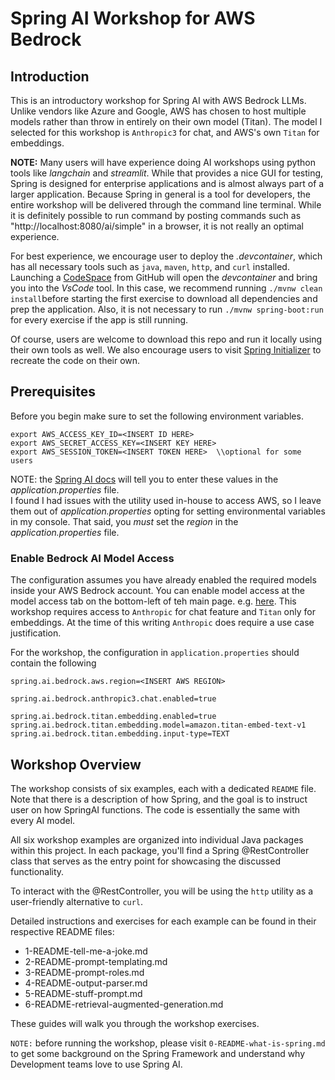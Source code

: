 # Spring AI Workshop for AWS Bedrock

## Introduction
This is an introductory workshop for Spring AI with AWS Bedrock LLMs.  Unlike vendors like Azure and Google, AWS has chosen to host multiple models rather than throw in entirely on their own model (Titan).  The model I selected for this workshop is `Anthropic3` for chat, and AWS's own `Titan` for embeddings.

**NOTE:** Many users will have experience doing AI workshops using python tools like *langchain* and *streamlit*.  While that provides a nice GUI for testing, Spring is designed for enterprise applications and is almost always part of a larger application. Because Spring in general is a tool for developers, the entire workshop will be delivered through the command line terminal.  While it is definitely possible to run command by posting commands such as "http://localhost:8080/ai/simple" in a browser, it is not really an optimal experience.  

For best experience, we encourage user to deploy the *.devcontainer*, which has all necessary tools such as `java`, `maven`, `http`, and `curl` installed. Launching a [CodeSpace]("https://github.com/features/codespaces") from GitHub will open the *devcontainer* and bring you into the *VsCode* tool. In this case, we recommend running `./mvnw clean install`before starting the first exercise to download all dependencies and prep the application. Also, it is not necessary to run `./mvnw spring-boot:run` for every exercise if the app is still running.  

Of course, users are welcome to download this repo and run it locally using their own tools as well.  We also encourage users to visit [Spring Initializer](https://start.spring.io") to recreate the code on their own.

## Prerequisites

Before you begin make sure to set the following environment variables.

```shell
export AWS_ACCESS_KEY_ID=<INSERT ID HERE>
export AWS_SECRET_ACCESS_KEY=<INSERT KEY HERE>
export AWS_SESSION_TOKEN=<INSERT TOKEN HERE>  \\optional for some users
```
NOTE: the [Spring AI docs]("https://docs.spring.io/spring-ai/reference/index.html) will tell you to enter these values in the *application.properties* file.  
I found I had issues with the utility used in-house to access AWS, so I leave them out of *application.properties* opting for setting environmental variables in my console.  That said, you *must* set the _region_ in the *application.properties* file.

### Enable Bedrock AI Model Access

The configuration assumes you have already enabled the required models inside your AWS Bedrock account.  You can enable model access at the model access tab on the bottom-left of teh main page.  e.g. [here](https://us-east-1.console.aws.amazon.com/bedrock/home?region=us-east-1#/modelaccess).   This workshop requires access to `Anthropic` for chat feature and `Titan` only for embeddings.   At the time of this writing `Anthropic` does require a use case justification.


For the workshop, the configuration in `application.properties` should contain the following

```shell
spring.ai.bedrock.aws.region=<INSERT AWS REGION>

spring.ai.bedrock.anthropic3.chat.enabled=true

spring.ai.bedrock.titan.embedding.enabled=true
spring.ai.bedrock.titan.embedding.model=amazon.titan-embed-text-v1
spring.ai.bedrock.titan.embedding.input-type=TEXT
```

## Workshop Overview

The workshop consists of six examples, each with a dedicated `README` file.  Note that there is a description of how Spring, and the goal is to instruct user on how SpringAI functions.   The code is essentially the same with every AI model.  

All six workshop examples are organized into individual Java packages within this project. In each package, you'll find a Spring @RestController class that serves as the entry point for showcasing the discussed functionality.

To interact with the @RestController, you will be using the `http` utility as a user-friendly alternative to `curl`.

Detailed instructions and exercises for each example can be found in their respective README files:

* 1-README-tell-me-a-joke.md 
* 2-README-prompt-templating.md 
* 3-README-prompt-roles.md 
* 4-README-output-parser.md 
* 5-README-stuff-prompt.md 
* 6-README-retrieval-augmented-generation.md

These guides will walk you through the workshop exercises.

`NOTE:` before running the workshop, please visit `0-README-what-is-spring.md` to get some background on the Spring Framework and understand why Development teams love to use Spring AI.

